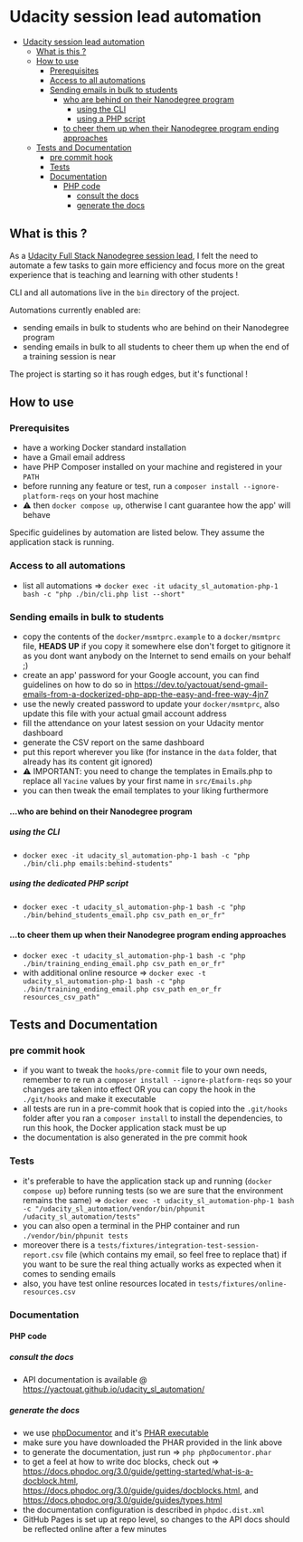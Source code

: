 # Udacity session lead automation

<!-- TOC -->

- [Udacity session lead automation](#udacity-session-lead-automation)
    - [What is this ?](#what-is-this-)
    - [How to use](#how-to-use)
        - [Prerequisites](#prerequisites)
        - [Access to all automations](#access-to-all-automations)
        - [Sending emails in bulk to students](#sending-emails-in-bulk-to-students)
            - [who are behind on their Nanodegree program](#who-are-behind-on-their-nanodegree-program)
                - [using the CLI](#using-the-cli)
                - [using a PHP script](#using-a-php-script)
            - [to cheer them up when their Nanodegree program ending approaches](#to-cheer-them-up-when-their-nanodegree-program-ending-approaches)
    - [Tests and Documentation](#tests-and-documentation)
        - [pre commit hook](#pre-commit-hook)
        - [Tests](#tests)
        - [Documentation](#documentation)
            - [PHP code](#php-code)
                - [consult the docs](#consult-the-docs)
                - [generate the docs](#generate-the-docs)

<!-- /TOC -->

## What is this ?

As a [Udacity Full Stack Nanodegree session lead](https://www.udacity.com/course/full-stack-web-developer-nanodegree--nd0044),
I felt the need to automate a few tasks to gain more efficiency and focus more on the great experience that is teaching and learning with other students !

CLI and all automations live in the `bin` directory of the project.

Automations currently enabled are:

- sending emails in bulk to students who are behind on their Nanodegree program
- sending emails in bulk to all students to cheer them up when the end of a training session is near

The project is starting so it has rough edges, but it's functional !

## How to use

### Prerequisites

- have a working Docker standard installation
- have a Gmail email address
- have PHP Composer installed on your machine and registered in your `PATH`
- before running any feature or test, run a `composer install --ignore-platform-reqs` on your host machine
- ⚠️ then `docker compose up`, otherwise I cant guarantee how the app' will behave

Specific guidelines by automation are listed below. They assume the application stack is running.

### Access to all automations

- list all automations => `docker exec -it udacity_sl_automation-php-1 bash -c "php ./bin/cli.php list --short"`

### Sending emails in bulk to students

- copy the contents of the `docker/msmtprc.example` to a `docker/msmtprc` file, **HEADS UP** if you copy it somewhere else don't forget to gitignore it as you dont want anybody on the Internet to send emails on your behalf ;)
- create an app' password for your Google account, you can find guidelines on how to do so in <https://dev.to/yactouat/send-gmail-emails-from-a-dockerized-php-app-the-easy-and-free-way-4jn7>
- use the newly created password to update your `docker/msmtprc`, also update this file with your actual gmail account address
- fill the attendance on your latest session on your Udacity mentor dashboard
- generate the CSV report on the same dashboard
- put this report wherever you like (for instance in the `data` folder, that already has its content git ignored)
- ⚠️ IMPORTANT: you need to change the templates in Emails.php to replace all `Yacine` values by your first name in `src/Emails.php`
- you can then tweak the email templates to your liking furthermore

#### ...who are behind on their Nanodegree program

##### using the CLI

- `docker exec -it udacity_sl_automation-php-1 bash -c "php ./bin/cli.php emails:behind-students"`

##### using the dedicated PHP script

- `docker exec -t udacity_sl_automation-php-1 bash -c "php ./bin/behind_students_email.php csv_path en_or_fr"`

#### ...to cheer them up when their Nanodegree program ending approaches

- `docker exec -t udacity_sl_automation-php-1 bash -c "php ./bin/training_ending_email.php csv_path en_or_fr"`
- with additional online resource => `docker exec -t udacity_sl_automation-php-1 bash -c "php ./bin/training_ending_email.php csv_path en_or_fr resources_csv_path"`

## Tests and Documentation

### pre commit hook

- if you want to tweak the `hooks/pre-commit` file to your own needs, remember to re run a `composer install --ignore-platform-reqs` so your changes are taken into effect OR you can copy the hook in the `./git/hooks` and make it executable
- all tests are run in a pre-commit hook that is copied into the `.git/hooks` folder after you ran a `composer install` to install the dependencies, to run this hook, the Docker application stack must be up
- the documentation is also generated in the pre commit hook

### Tests

- it's preferable to have the application stack up and running (`docker compose up`) before running tests (so we are sure that the environment remains the same) => `docker exec -t udacity_sl_automation-php-1 bash -c "/udacity_sl_automation/vendor/bin/phpunit /udacity_sl_automation/tests"`
- you can also open a terminal in the PHP container and run `./vendor/bin/phpunit tests`
- moreover there is a `tests/fixtures/integration-test-session-report.csv` file (which contains my email, so feel free to replace that) if you want to be sure the real thing actually works as expected when it comes to sending emails
- also, you have test online resources located in `tests/fixtures/online-resources.csv`

### Documentation

#### PHP code

##### consult the docs

- API documentation is available @ <https://yactouat.github.io/udacity_sl_automation/>

##### generate the docs

- we use [phpDocumentor](https://www.phpdoc.org/) and it's [PHAR executable](https://phpdoc.org/phpDocumentor.phar)
- make sure you have downloaded the PHAR provided in the link above
- to generate the documentation, just run => `php phpDocumentor.phar`
- to get a feel at how to write doc blocks, check out => <https://docs.phpdoc.org/3.0/guide/getting-started/what-is-a-docblock.html>, <https://docs.phpdoc.org/3.0/guide/guides/docblocks.html>, and <https://docs.phpdoc.org/3.0/guide/guides/types.html>
- the documentation configuration is described in `phpdoc.dist.xml`
- GitHub Pages is set up at repo level, so changes to the API docs should be reflected online after a few minutes
